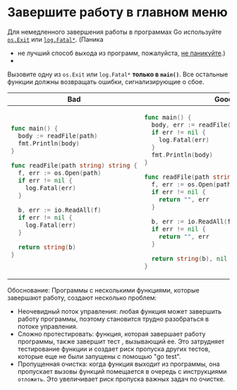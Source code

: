 # Завершите работу в главном меню

Для немедленного завершения работы в программах Go используйте [`os.Exit`] или [`log.Fatal*`]. (Паника
- не лучший способ выхода из программ, пожалуйста, [не паникуйте](panic.md).)
- 
  [`os.Exit`]: https://pkg.go.dev/os#Exit
  [`log.Fatal*`]: https://pkg.go.dev/log#Fatal

Вызовите одну из `os.Exit` или `log.Fatal*` **только в `main()`**. Все остальные
функции должны возвращать ошибки, сигнализирующие о сбое.

<table>
<thead><tr><th>Bad</th><th>Good</th></tr></thead>
<tbody>
<tr><td>

```go
func main() {
  body := readFile(path)
  fmt.Println(body)
}

func readFile(path string) string {
  f, err := os.Open(path)
  if err != nil {
    log.Fatal(err)
  }

  b, err := io.ReadAll(f)
  if err != nil {
    log.Fatal(err)
  }

  return string(b)
}
```

</td><td>

```go
func main() {
  body, err := readFile(path)
  if err != nil {
    log.Fatal(err)
  }
  fmt.Println(body)
}

func readFile(path string) (string, error) {
  f, err := os.Open(path)
  if err != nil {
    return "", err
  }

  b, err := io.ReadAll(f)
  if err != nil {
    return "", err
  }

  return string(b), nil
}
```

</td></tr>
</tbody></table>

Обоснование: Программы с несколькими функциями, которые завершают работу, создают несколько проблем:

- Неочевидный поток управления: любая функция может завершить работу программы, поэтому становится
  трудно разобраться в потоке управления.
- Сложно протестировать: функция, которая завершает работу программы, также завершит тест
  , вызывающий ее. Это затрудняет тестирование функции и создает риск
  пропуска других тестов, которые еще не были запущены с помощью "go test".
- Пропущенная очистка: когда функция выходит из программы, она пропускает вызовы функций
  помещается в очередь с инструкциями `отложить`. Это увеличивает риск пропуска важных
  задач по очистке.

